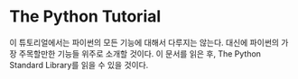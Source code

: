 # The Python Tutorial

이 튜토리얼에서는 파이썬의 모든 기능에 대해서 다루지는 않는다. 대신에 파이썬의 가장 주목할만한 기능들 위주로 소개할 것이다. 이 문서를 읽은 후, The Python Standard Library를 읽을 수 있을 것이다.

